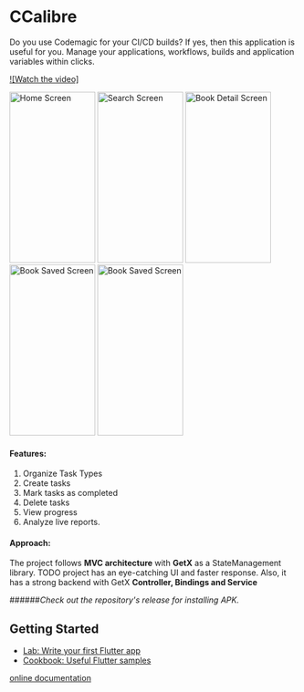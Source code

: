 # CCalibre

Do you use Codemagic for your CI/CD builds? If yes, then this application is useful for you. Manage your applications, workflows, builds and application variables within clicks. 

[![Watch the video]](https://drive.google.com/file/d/1pGj2Yc2-N61BBiQ_RD8wyB0lFZqm9sIQ/view?usp=sharing)

<img src="resources/screenshots/home.jpg" height="300px" width="150px" alt="Home Screen">

<img src="resources/screenshots/add-type.jpg" height="300px" width="150px" alt="Search Screen">

<img src="resources/screenshots/add-task.jpg" height="300px" width="150px" alt="Book Detail Screen">

<img src="resources/screenshots/progress.jpg" height="300px" width="150px" alt="Book Saved Screen">

<img src="resources/screenshots/report.jpg" height="300px" width="150px" alt="Book Saved Screen">


#### Features: 

1. Organize Task Types
2. Create tasks
3. Mark tasks as completed
4. Delete tasks
5. View progress
6. Analyze live reports.

#### Approach: 

The project follows **MVC architecture** with **GetX** as a StateManagement library. TODO project has an eye-catching UI and faster response. Also, it has a strong backend with GetX __Controller, Bindings and Service__ 

######_Check out the repository's release for installing APK._


## Getting Started

- [Lab: Write your first Flutter app](https://flutter.dev/docs/get-started/codelab)
- [Cookbook: Useful Flutter samples](https://flutter.dev/docs/cookbook)

[online documentation](https://flutter.dev/docs)